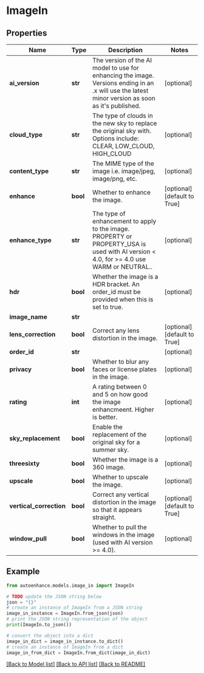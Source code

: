 # ImageIn


## Properties

Name | Type | Description | Notes
------------ | ------------- | ------------- | -------------
**ai_version** | **str** | The version of the AI model to use for enhancing the image. Versions ending in an .x will use the latest minor version as soon as it&#39;s published. | [optional] 
**cloud_type** | **str** | The type of clouds in the new sky to replace the original sky with. Options include: CLEAR, LOW_CLOUD, HIGH_CLOUD | [optional] 
**content_type** | **str** | The MIME type of the image i.e. image/jpeg, image/png, etc. | [optional] 
**enhance** | **bool** | Whether to enhance the image. | [optional] [default to True]
**enhance_type** | **str** | The type of enhancement to apply to the image. PROPERTY or PROPERTY_USA is used with AI version &lt; 4.0, for &gt;&#x3D; 4.0 use WARM or NEUTRAL.. | [optional] 
**hdr** | **bool** | Whether the image is a HDR bracket. An order_id must be provided when this is set to true. | [optional] 
**image_name** | **str** |  | 
**lens_correction** | **bool** | Correct any lens distortion in the image. | [optional] [default to True]
**order_id** | **str** |  | [optional] 
**privacy** | **bool** | Whether to blur any faces or license plates in the image. | [optional] 
**rating** | **int** | A rating between 0 and 5 on how good the image enhancmeent. Higher is better. | [optional] 
**sky_replacement** | **bool** | Enable the replacement of the original sky for a summer sky. | [optional] 
**threesixty** | **bool** | Whether the image is a 360 image. | [optional] 
**upscale** | **bool** | Whether to upscale the image. | [optional] 
**vertical_correction** | **bool** | Correct any vertical distortion in the image so that it appears straight. | [optional] [default to True]
**window_pull** | **bool** | Whether to pull the windows in the image (used with AI version &gt;&#x3D; 4.0). | [optional] 

## Example

```python
from autoenhance.models.image_in import ImageIn

# TODO update the JSON string below
json = "{}"
# create an instance of ImageIn from a JSON string
image_in_instance = ImageIn.from_json(json)
# print the JSON string representation of the object
print(ImageIn.to_json())

# convert the object into a dict
image_in_dict = image_in_instance.to_dict()
# create an instance of ImageIn from a dict
image_in_from_dict = ImageIn.from_dict(image_in_dict)
```
[[Back to Model list]](../README.md#documentation-for-models) [[Back to API list]](../README.md#documentation-for-api-endpoints) [[Back to README]](../README.md)


